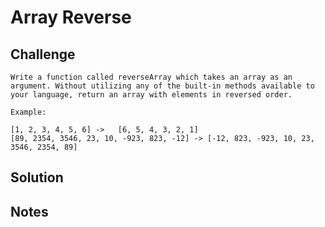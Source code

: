# Array Reverse

## Challenge

    Write a function called reverseArray which takes an array as an argument. Without utilizing any of the built-in methods available to your language, return an array with elements in reversed order.

    Example:

    [1, 2, 3, 4, 5, 6] ->	[6, 5, 4, 3, 2, 1]
    [89, 2354, 3546, 23, 10, -923, 823, -12] ->	[-12, 823, -923, 10, 23, 3546, 2354, 89]

## Solution

## Notes